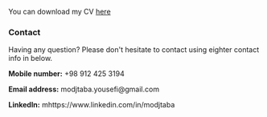 
You can download my CV <a href="./resume/cv.pdf">here</a> 

### Contact
Having any question? Please don't hesitate to contact using eighter contact info in below.
<p><strong>Mobile number:</strong> +98 912 425 3194 </p>
<p><strong>Email address:</strong> modjtaba.yousefi@gmail.com</p>
<p><strong>LinkedIn:</strong> mhttps://www.linkedin.com/in/modjtaba</p>
